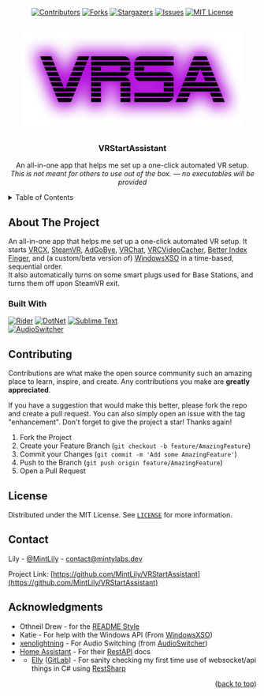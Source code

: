 <a name="readme-top"></a>

<div align="center">

[![Contributors][contributors-shield]][contributors-url]
[![Forks][forks-shield]][forks-url]
[![Stargazers][stars-shield]][stars-url]
[![Issues][issues-shield]][issues-url]
[![MIT License][license-shield]][license-url]

</div>



<br />
<div align="center">
  <a href="https://github.com/Minty-Labs/WindowsXSO">
    <img src="Resources/banner.png" alt="Banner Logo" height="200">
  </a>

  <h3 align="center">VRStartAssistant</h3>

  <p align="center">
    An all-in-one app that helps me set up a one-click automated VR setup.<br />
    <i>This is not meant for others to use out of the box. &mdash; no executables will be provided</i>
    <br />
  </p>
</div>



<!-- TABLE OF CONTENTS -->
<details>
  <summary>Table of Contents</summary>
  <ol>
    <li>
      <a href="#about-the-project">About The Project</a>
      <ul>
        <li><a href="#built-with">Built With</a></li>
      </ul>
    </li>
    <li><a href="#contributing">Contributing</a></li>
    <li><a href="#license">License</a></li>
    <li><a href="#contact">Contact</a></li>
    <li><a href="#acknowledgments">Acknowledgments</a></li>
  </ol>
</details>



<!-- ABOUT THE PROJECT -->
## About The Project

An all-in-one app that helps me set up a one-click automated VR setup. It starts [VRCX](https://github.com/vrcx-team/VRCX), [SteamVR](https://store.steampowered.com/app/250820/SteamVR/), [AdGoBye](https://github.com/AdGoBye/AdGoBye), [VRChat](https://hello.vrchat.com/), [VRCVideoCacher](https://git.ellyvr.dev/Elly/VRCVideoCacher), [Better Index Finger](https://taka3t.booth.pm/items/5240000), and (a custom/beta version of) [WindowsXSO][WindowsXSOUrl] in a time-based, sequential order.
<br>
It also automatically turns on some smart plugs used for Base Stations, and turns them off upon SteamVR exit.

### Built With

[![Rider][Rider]][RiderUrl] [![DotNet][CSharp]][DotNetUrl] [![Sublime Text][Sublime]][SublimeUrl]<br>
[![AudioSwitcher][AudioSwitcher]][AudioSwitcherUrl]<br>

<!-- CONTRIBUTING -->
## Contributing

Contributions are what make the open source community such an amazing place to learn, inspire, and create. Any contributions you make are **greatly appreciated**.

If you have a suggestion that would make this better, please fork the repo and create a pull request. You can also simply open an issue with the tag "enhancement".
Don't forget to give the project a star! Thanks again!

1. Fork the Project
2. Create your Feature Branch (`git checkout -b feature/AmazingFeature`)
3. Commit your Changes (`git commit -m 'Add some AmazingFeature'`)
4. Push to the Branch (`git push origin feature/AmazingFeature`)
5. Open a Pull Request

<!-- LICENSE -->
## License

Distributed under the MIT License. See [`LICENSE`][license-url] for more information.

<!-- CONTACT -->
## Contact

Lily - [@MintLiIy](https://x.com/MintLiIy) - contact@mintylabs.dev

Project Link: [https://github.com/MintLily/VRStartAssistant](https://github.com/MintLily/VRStartAssistant)

<!-- ACKNOWLEDGMENTS -->
## Acknowledgments

* Othneil Drew - for the [README Style](https://github.com/othneildrew/Best-README-Template)
* Katie - For help with the Windows API (From [WindowsXSO][WindowsXSOUrl])
* [xenolightning](https://github.com/xenolightning) - For Audio Switching (from [AudioSwitcher](https://github.com/xenolightning/AudioSwitcher))
* [Home Assistant](https://www.home-assistant.io/) - For their [RestAPI](https://developers.home-assistant.io/docs/api/rest/) docs
* * [Elly](https://github.com/Ellyvr) ([GitLab](https://git.ellyvr.dev/Elly)) - For sanity checking my first time use of websocket/api things in C# using [RestSharp](https://restsharp.dev/)

<p align="right">(<a href="#readme-top">back to top</a>)</p>



<!-- MARKDOWN LINKS & IMAGES -->
[contributors-shield]: https://img.shields.io/github/contributors/MintLily/VRStartAssistant.svg?style=for-the-badge
[contributors-url]: https://github.com/MintLily/VRStartAssistant/graphs/contributors
[forks-shield]: https://img.shields.io/github/forks/MintLily/VRStartAssistant.svg?style=for-the-badge
[forks-url]: https://github.com/MintLily/VRStartAssistant/network/members
[stars-shield]: https://img.shields.io/github/stars/MintLily/VRStartAssistant.svg?style=for-the-badge
[stars-url]: https://github.com/MintLily/VRStartAssistant/stargazers
[issues-shield]: https://img.shields.io/github/issues/MintLily/VRStartAssistant.svg?style=for-the-badge
[issues-url]: https://github.com/MintLily/VRStartAssistant/issues
[license-shield]: https://img.shields.io/github/license/MintLily/VRStartAssistant.svg?style=for-the-badge
[license-url]: https://github.com/MintLily/VRStartAssistant/blob/main/LICENSE
[releases-url]: https://github.com/MintLily/VRStartAssistant/releases

[Rider]: https://img.shields.io/badge/Rider-000000?style=for-the-badge&logo=rider&logoColor=white
[RiderUrl]: https://jb.gg/OpenSourceSupport
[CSharp]: https://img.shields.io/badge/DotNet%208-512BD4?style=for-the-badge&logo=csharp&logoColor=white
[DotNetUrl]: https://dotnet.microsoft.com/en-us/download/dotnet/8.0
[Sublime]: https://img.shields.io/badge/Sublime%20Text-FF9800?style=for-the-badge&logo=sublimetext&logoColor=white
[SublimeUrl]: https://www.sublimetext.com/

<!-- NuGet Packages -->
[AudioSwitcher]: https://img.shields.io/badge/AudioSwitcher-004880?style=for-the-badge&logo=nuget&logoColor=white
[AudioSwitcherUrl]: https://www.nuget.org/packages/AudioSwitcher.AudioApi.CoreAudio
[RestSharp]: https://img.shields.io/badge/RestSharp-004880?style=for-the-badge&logo=nuget&logoColor=white
[RestSharpUrl]: https://www.nuget.org/packages/RestSharp
[Serilog]: https://img.shields.io/badge/Serilog-004880?style=for-the-badge&logo=nuget&logoColor=white
[SerilogUrl]: https://www.nuget.org/packages/Serilog/
[Serilog.Expressions]: https://img.shields.io/badge/Serilog.Expressions-005a80?style=for-the-badge&logo=nuget&logoColor=white
[Serilog.Sinks.Console]: https://img.shields.io/badge/Serilog.Sinks.Console-005a80?style=for-the-badge&logo=nuget&logoColor=white
[Serilog.Sinks.File]: https://img.shields.io/badge/Serilog.Sinks.File-005a80?style=for-the-badge&logo=nuget&logoColor=white
[XSNotifications]: https://img.shields.io/badge/XSNotifications-004880?style=for-the-badge&logo=nuget&logoColor=white
[XSNotificationsUrl]: https://www.nuget.org/packages/XSNotifications

<!-- Other Links -->
[XSOverlaySteam]: https://store.steampowered.com/app/1173510/XSOverlay/
[WindowsXSOUrl]: https://github.com/Minty-Labs/WindowsXSO
